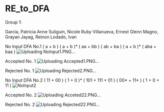 # RE_to_DFA

Group 1:

Garcia, Patricia Anne
Suliguin, Nicole Ruby
Villanueva, Ernest Glenn
Magno,  Grayan
Jayag, Reinon
Lodado, Ivan

No Input DFA No.1 ( a + b ) ( a + b )* ( aa + bb ) ( ab + ba ) ( a + b )* ( aba + baa )
![Uploading NoInput1.PNG…]()

Accepted No. 1
![Uploading Accepted1.PNG…]()

Rejected No. 1
![Uploading Rejected2.PNG…]()

No Input DFA No.2 ( 11 + 00 ) ( 1 + 0 )* ( 101 + 111 + 01 ) ( 00* + 11* ) ( 1 + 0 + 11 )
![NoInput2](https://user-images.githubusercontent.com/66457439/125400639-bb56ab00-e3e4-11eb-8e49-2945b84abec9.PNG)

Accepted No. 2
![Uploading Acceted22.PNG…]()

Rejected No. 2
![Uploading Rejected22.PNG…]()


